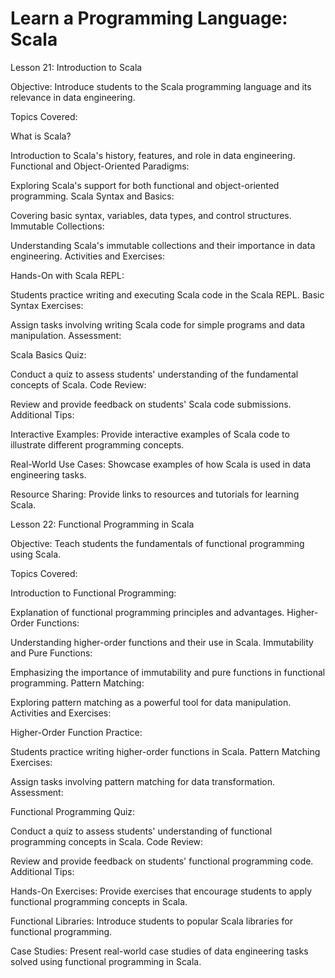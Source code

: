 # Learn a Programming Language: Scala

Lesson 21: Introduction to Scala

Objective: Introduce students to the Scala programming language and its relevance in data engineering.

Topics Covered:

What is Scala?

Introduction to Scala's history, features, and role in data engineering.
Functional and Object-Oriented Paradigms:

Exploring Scala's support for both functional and object-oriented programming.
Scala Syntax and Basics:

Covering basic syntax, variables, data types, and control structures.
Immutable Collections:

Understanding Scala's immutable collections and their importance in data engineering.
Activities and Exercises:

Hands-On with Scala REPL:

Students practice writing and executing Scala code in the Scala REPL.
Basic Syntax Exercises:

Assign tasks involving writing Scala code for simple programs and data manipulation.
Assessment:

Scala Basics Quiz:

Conduct a quiz to assess students' understanding of the fundamental concepts of Scala.
Code Review:

Review and provide feedback on students' Scala code submissions.
Additional Tips:

Interactive Examples: Provide interactive examples of Scala code to illustrate different programming concepts.

Real-World Use Cases: Showcase examples of how Scala is used in data engineering tasks.

Resource Sharing: Provide links to resources and tutorials for learning Scala.

Lesson 22: Functional Programming in Scala

Objective: Teach students the fundamentals of functional programming using Scala.

Topics Covered:

Introduction to Functional Programming:

Explanation of functional programming principles and advantages.
Higher-Order Functions:

Understanding higher-order functions and their use in Scala.
Immutability and Pure Functions:

Emphasizing the importance of immutability and pure functions in functional programming.
Pattern Matching:

Exploring pattern matching as a powerful tool for data manipulation.
Activities and Exercises:

Higher-Order Function Practice:

Students practice writing higher-order functions in Scala.
Pattern Matching Exercises:

Assign tasks involving pattern matching for data transformation.
Assessment:

Functional Programming Quiz:

Conduct a quiz to assess students' understanding of functional programming concepts in Scala.
Code Review:

Review and provide feedback on students' functional programming code.
Additional Tips:

Hands-On Exercises: Provide exercises that encourage students to apply functional programming concepts in Scala.

Functional Libraries: Introduce students to popular Scala libraries for functional programming.

Case Studies: Present real-world case studies of data engineering tasks solved using functional programming in Scala.
